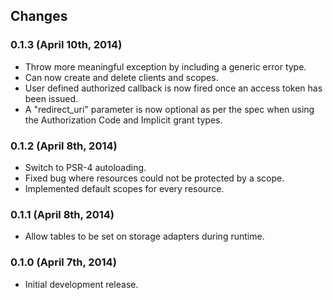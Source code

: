 ## Changes

### 0.1.3 (April 10th, 2014)

- Throw more meaningful exception by including a generic error type.
- Can now create and delete clients and scopes.
- User defined authorized callback is now fired once an access token has been issued.
- A "redirect_uri" parameter is now optional as per the spec when using the Authorization Code and Implicit grant types.

### 0.1.2 (April 8th, 2014)

- Switch to PSR-4 autoloading.
- Fixed bug where resources could not be protected by a scope.
- Implemented default scopes for every resource.

### 0.1.1 (April 8th, 2014)

- Allow tables to be set on storage adapters during runtime.

### 0.1.0 (April 7th, 2014)

- Initial development release.